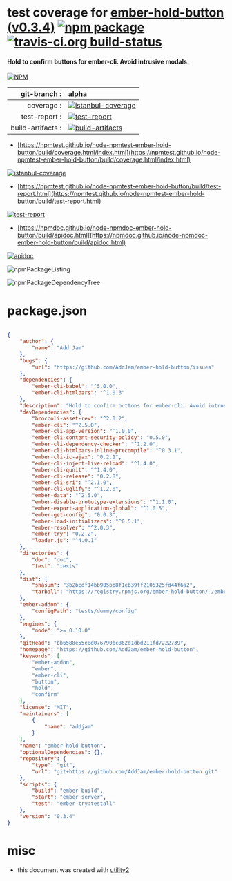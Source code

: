 # test coverage for  [ember-hold-button (v0.3.4)](https://github.com/AddJam/ember-hold-button)  [![npm package](https://img.shields.io/npm/v/npmtest-ember-hold-button.svg?style=flat-square)](https://www.npmjs.org/package/npmtest-ember-hold-button) [![travis-ci.org build-status](https://api.travis-ci.org/npmtest/node-npmtest-ember-hold-button.svg)](https://travis-ci.org/npmtest/node-npmtest-ember-hold-button)
#### Hold to confirm buttons for ember-cli. Avoid intrusive modals.

[![NPM](https://nodei.co/npm/ember-hold-button.png?downloads=true&downloadRank=true&stars=true)](https://www.npmjs.com/package/ember-hold-button)

| git-branch : | [alpha](https://github.com/npmtest/node-npmtest-ember-hold-button/tree/alpha)|
|--:|:--|
| coverage : | [![istanbul-coverage](https://npmtest.github.io/node-npmtest-ember-hold-button/build/coverage.badge.svg)](https://npmtest.github.io/node-npmtest-ember-hold-button/build/coverage.html/index.html)|
| test-report : | [![test-report](https://npmtest.github.io/node-npmtest-ember-hold-button/build/test-report.badge.svg)](https://npmtest.github.io/node-npmtest-ember-hold-button/build/test-report.html)|
| build-artifacts : | [![build-artifacts](https://npmtest.github.io/node-npmtest-ember-hold-button/glyphicons_144_folder_open.png)](https://github.com/npmtest/node-npmtest-ember-hold-button/tree/gh-pages/build)|

- [https://npmtest.github.io/node-npmtest-ember-hold-button/build/coverage.html/index.html](https://npmtest.github.io/node-npmtest-ember-hold-button/build/coverage.html/index.html)

[![istanbul-coverage](https://npmtest.github.io/node-npmtest-ember-hold-button/build/screenCapture.buildCi.browser.%252Ftmp%252Fbuild%252Fcoverage.lib.html.png)](https://npmtest.github.io/node-npmtest-ember-hold-button/build/coverage.html/index.html)

- [https://npmtest.github.io/node-npmtest-ember-hold-button/build/test-report.html](https://npmtest.github.io/node-npmtest-ember-hold-button/build/test-report.html)

[![test-report](https://npmtest.github.io/node-npmtest-ember-hold-button/build/screenCapture.buildCi.browser.%252Ftmp%252Fbuild%252Ftest-report.html.png)](https://npmtest.github.io/node-npmtest-ember-hold-button/build/test-report.html)

- [https://npmdoc.github.io/node-npmdoc-ember-hold-button/build/apidoc.html](https://npmdoc.github.io/node-npmdoc-ember-hold-button/build/apidoc.html)

[![apidoc](https://npmdoc.github.io/node-npmdoc-ember-hold-button/build/screenCapture.buildCi.browser.%252Ftmp%252Fbuild%252Fapidoc.html.png)](https://npmdoc.github.io/node-npmdoc-ember-hold-button/build/apidoc.html)

![npmPackageListing](https://npmtest.github.io/node-npmtest-ember-hold-button/build/screenCapture.npmPackageListing.svg)

![npmPackageDependencyTree](https://npmtest.github.io/node-npmtest-ember-hold-button/build/screenCapture.npmPackageDependencyTree.svg)



# package.json

```json

{
    "author": {
        "name": "Add Jam"
    },
    "bugs": {
        "url": "https://github.com/AddJam/ember-hold-button/issues"
    },
    "dependencies": {
        "ember-cli-babel": "^5.0.0",
        "ember-cli-htmlbars": "^1.0.3"
    },
    "description": "Hold to confirm buttons for ember-cli. Avoid intrusive modals.",
    "devDependencies": {
        "broccoli-asset-rev": "^2.0.2",
        "ember-cli": "^2.5.0",
        "ember-cli-app-version": "^1.0.0",
        "ember-cli-content-security-policy": "0.5.0",
        "ember-cli-dependency-checker": "^1.2.0",
        "ember-cli-htmlbars-inline-precompile": "^0.3.1",
        "ember-cli-ic-ajax": "0.2.1",
        "ember-cli-inject-live-reload": "^1.4.0",
        "ember-cli-qunit": "^1.4.0",
        "ember-cli-release": "0.2.8",
        "ember-cli-sri": "^2.1.0",
        "ember-cli-uglify": "^1.2.0",
        "ember-data": "^2.5.0",
        "ember-disable-prototype-extensions": "^1.1.0",
        "ember-export-application-global": "^1.0.5",
        "ember-get-config": "0.0.3",
        "ember-load-initializers": "^0.5.1",
        "ember-resolver": "^2.0.3",
        "ember-try": "0.2.2",
        "loader.js": "^4.0.1"
    },
    "directories": {
        "doc": "doc",
        "test": "tests"
    },
    "dist": {
        "shasum": "3b2bcdf14bb905bb8f1eb39ff2105325fd44f6a2",
        "tarball": "https://registry.npmjs.org/ember-hold-button/-/ember-hold-button-0.3.4.tgz"
    },
    "ember-addon": {
        "configPath": "tests/dummy/config"
    },
    "engines": {
        "node": ">= 0.10.0"
    },
    "gitHead": "bb6588e55e8d076790bc862d1dbd211fd7222739",
    "homepage": "https://github.com/AddJam/ember-hold-button",
    "keywords": [
        "ember-addon",
        "ember",
        "ember-cli",
        "button",
        "hold",
        "confirm"
    ],
    "license": "MIT",
    "maintainers": [
        {
            "name": "addjam"
        }
    ],
    "name": "ember-hold-button",
    "optionalDependencies": {},
    "repository": {
        "type": "git",
        "url": "git+https://github.com/AddJam/ember-hold-button.git"
    },
    "scripts": {
        "build": "ember build",
        "start": "ember server",
        "test": "ember try:testall"
    },
    "version": "0.3.4"
}
```



# misc
- this document was created with [utility2](https://github.com/kaizhu256/node-utility2)
